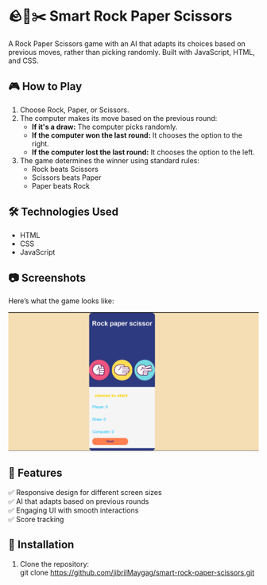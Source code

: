 # 🪨📄✂️ Smart Rock Paper Scissors  

A Rock Paper Scissors game with an AI that adapts its choices based on previous moves, rather than picking randomly. Built with JavaScript, HTML, and CSS.  

## 🎮 How to Play  
1. Choose Rock, Paper, or Scissors.  
2. The computer makes its move based on the previous round:  
   - **If it's a draw:** The computer picks randomly.  
   - **If the computer won the last round:** It chooses the option to the right.  
   - **If the computer lost the last round:** It chooses the option to the left.  
3. The game determines the winner using standard rules:  
   - Rock beats Scissors  
   - Scissors beats Paper  
   - Paper beats Rock  

## 🛠️ Technologies Used  
- HTML  
- CSS  
- JavaScript  

## 📷 Screenshots  
Here’s what the game looks like:  

![Game Screenshot](screenshots/screenshot.png)  


## 📏 Features  
✅ Responsive design for different screen sizes  
✅ AI that adapts based on previous rounds  
✅ Engaging UI with smooth interactions  
✅ Score tracking  

## 🔧 Installation  
1. Clone the repository:  
   git clone https://github.com/jibrilMaygag/smart-rock-paper-scissors.git
